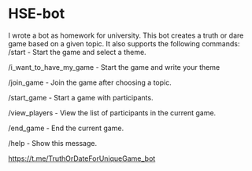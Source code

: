 # HSE-bot
I wrote a bot as homework for university. This bot creates a truth or dare game based on a given topic. It also supports the following commands:
/start - Start the game and select a theme.

/i_want_to_have_my_game - Start the game and write your theme

/join_game - Join the game after choosing a topic.

/start_game - Start a game with participants.

/view_players - View the list of participants in the current game.

/end_game - End the current game.

/help - Show this message.

https://t.me/TruthOrDateForUniqueGame_bot
